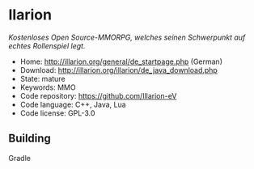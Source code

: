 # Ilarion

_Kostenloses Open Source-MMORPG, welches seinen Schwerpunkt auf echtes Rollenspiel legt._

- Home: http://illarion.org/general/de_startpage.php (German)
- Download: http://illarion.org/illarion/de_java_download.php
- State: mature
- Keywords: MMO
- Code repository: https://github.com/Illarion-eV
- Code language: C++, Java, Lua
- Code license: GPL-3.0

## Building

Gradle

